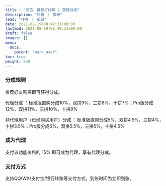 ```yaml
---
title : "阅览、推荐打标机 | 获得分成"
description: "作者 ｜ 孤傲"
lead: "作者 ｜ 孤傲"
date: 2021-08-19T08:49:31+00:00
lastmod: 2021-08-19T08:49:31+00:00
draft: false 
images: []
menu:
  docs:
    parent: "mark_user"
toc: true
weight: 840
---
```


### 分成规则

推荐好友购买即可获得分成。

代理分成 ：标准版直购分成10%，双拼9%，三拼8%，十拼7%；Pro版分成12%，双拼11%，三拼10%，十拼9%

非代理用户（已经购买用户）分成 ：标准版直购分成5%，双拼4.5%，三拼4%，十拼3.5%；Pro版分成6%，双拼5.5%，三拼5%，十拼4.5%

### 成为代理

支付该功能价格的 15% 即可成为代理，享有代理分成。

### 支付方式

支持QQ/WX/支付宝/银行转账等支付方式，到账时间为立即到账。
